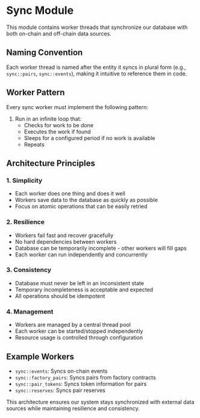 # Sync Module

This module contains worker threads that synchronize our database with both on-chain and off-chain data sources.

## Naming Convention

Each worker thread is named after the entity it syncs in plural form (e.g., `sync::pairs`, `sync::events`), making it intuitive to reference them in code.

## Worker Pattern

Every sync worker must implement the following pattern:

1. Run in an infinite loop that:
   - Checks for work to be done
   - Executes the work if found
   - Sleeps for a configured period if no work is available
   - Repeats

## Architecture Principles

### 1. Simplicity
- Each worker does one thing and does it well
- Workers save data to the database as quickly as possible
- Focus on atomic operations that can be easily retried

### 2. Resilience
- Workers fail fast and recover gracefully
- No hard dependencies between workers
- Database can be temporarily incomplete - other workers will fill gaps
- Each worker can run independently and concurrently

### 3. Consistency
- Database must never be left in an inconsistent state
- Temporary incompleteness is acceptable and expected
- All operations should be idempotent

### 4. Management
- Workers are managed by a central thread pool
- Each worker can be started/stopped independently
- Resource usage is controlled through configuration

## Example Workers

- `sync::events`: Syncs on-chain events
- `sync::factory_pairs`: Syncs pairs from factory contracts
- `sync::pair_tokens`: Syncs token information for pairs
- `sync::reserves`: Syncs pair reserves

This architecture ensures our system stays synchronized with external data sources while maintaining resilience and consistency.